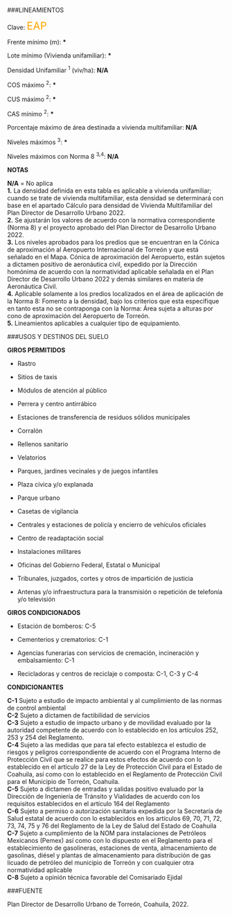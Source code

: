 
###LINEAMIENTOS

Clave: <span style="color:orange; font-size:x-large">EAP</span>

Frente mínimo (m): <b>*</b>

Lote mínimo (Vivienda unifamiliar): <b>*</b>

Densidad Unifamiliar <sup>1</sup> (viv/ha): <b>N/A</b>

COS máximo <sup>2</sup>: <b>*</b>

CUS máximo <sup>2</sup>: <b>*</b>

CAS mínimo <sup>2</sup>: <b>*</b>

Porcentaje máximo de área destinada a vivienda multifamiliar: <b>N/A</b>

Niveles máximos <sup>3</sup>: <b>*</b>

Niveles máximos con Norma 8 <sup>3,4</sup>: <b>N/A</b>

<p>
<span style="color:gray; font-size:small">

<b>NOTAS</b></br>

<b>N/A</b> = No aplica</br>
<b>1.</b> La densidad definida en esta tabla es aplicable a vivienda unifamiliar; cuando se trate de vivienda multifamiliar, esta densidad se determinará con base en el apartado Cálculo para densidad de Vivienda Multifamiliar del Plan Director de Desarrollo Urbano 2022. </br>
<b>2.</b> Se ajustarán los valores de acuerdo con la normativa correspondiente (Norma 8) y el proyecto aprobado del Plan Director de Desarrollo Urbano 2022. </br>
<b>3.</b> Los niveles aprobados para los predios que se encuentran en la Cónica de aproximación al Aeropuerto Internacional de Torreón y que está señalado en el Mapa. Cónica de aproximación del Aeropuerto, están sujetos a dictamen positivo de aeronáutica civil, expedido por la Dirección homónima de acuerdo con la normatividad aplicable señalada en el Plan Director de Desarrollo Urbano 2022 y demás similares en materia de Aeronáutica Civil.</br>
<b>4.</b> Aplicable solamente a los predios localizados en el área de aplicación de la Norma 8: Fomento a la densidad, bajo los criterios que esta especifique en tanto esta no se contraponga con la Norma: Área sujeta a alturas por cono de aproximación del Aeropuerto de Torreón.</br>
<b>5.</b> Lineamientos aplicables a cualquier tipo de equipamiento. </br>

</span>
</p>

###USOS Y DESTINOS DEL SUELO

**GIROS PERMITIDOS**

- Rastro

- Sitios de taxis

- Módulos de atención al público

- Perrera y centro antirrábico

- Estaciones de transferencia de residuos sólidos municipales

- Corralón

- Rellenos sanitario

- Velatorios

- Parques, jardines vecinales y de juegos infantiles

- Plaza cívica y/o explanada

- Parque urbano

- Casetas de vigilancia

- Centrales y estaciones de policía y encierro de vehículos oficiales

- Centro de readaptación social

- Instalaciones militares

- Oficinas del Gobierno Federal, Estatal o Municipal

- Tribunales, juzgados, cortes y otros de impartición de justicia

- Antenas y/o infraestructura para la transmisión o repetición de telefonía y/o televisión

**GIROS CONDICIONADOS**

- Estación de bomberos: C-5

- Cementerios y crematorios: C-1

- Agencias funerarias con servicios de cremación, incineración y embalsamiento: C-1

- Recicladoras y centros de reciclaje o composta: C-1, C-3 y C-4

**CONDICIONANTES**

<p>
<span style="color:gray; font-size:small">

<b>C-1</b>  Sujeto a estudio de impacto ambiental y al cumplimiento de las normas de control ambiental</br>
<b>C-2</b>  Sujeto a dictamen de factibilidad de servicios</br>
<b>C-3</b>  Sujeto a estudio de impacto urbano y de movilidad evaluado por la autoridad competente de acuerdo con lo establecido en los artículos 252, 253 y 254 del Reglamento.</br>
<b>C-4</b>  Sujeto a las medidas que para tal efecto establezca el estudio de riesgos y peligros correspondiente de acuerdo con el Programa Interno de Protección Civil que se realice para estos efectos de acuerdo con lo establecido en el artículo 27 de la Ley de Protección Civil para el Estado de Coahuila, así como con lo establecido en el Reglamento de Protección Civil para el Municipio de Torreón, Coahuila.</br>
<b>C-5</b>  Sujeto a dictamen de entradas y salidas positivo evaluado por la Dirección de Ingeniería de Tránsito y Vialidades de acuerdo con los requisitos establecidos en el artículo 164 del Reglamento</br>
<b>C-6</b>  Sujeto a permiso o autorización sanitaria expedida por la Secretaría de Salud estatal de acuerdo con lo establecidos en los artículos 69, 70, 71, 72, 73, 74, 75 y 76 del Reglamento de la Ley de Salud del Estado de Coahuila</br>
<b>C-7</b>  Sujeto a cumplimiento de la NOM para instalaciones de Petróleos Mexicanos (Pemex) así como con lo dispuesto en el Reglamento para el establecimiento de gasolineras, estaciones de venta, almacenamiento de gasolinas, diésel y plantas de almacenamiento para distribución de gas licuado de petróleo del municipio de Torreón y con cualquier otra normatividad aplicable</br>
<b>C-8</b>  Sujeto a opinión técnica favorable del Comisariado Ejidal   </br>


</span>
</p>

###FUENTE

Plan Director de Desarrollo Urbano de Torreón, Coahuila, 2022.
